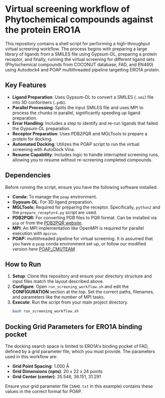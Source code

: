 # Virtual screening workflow of Phytochemical compounds against the protein ERO1A 

This repository contains a shell script for performing a high-throughput virtual screening workflow. The process begins with preparing a large library of ligands from a SMILES file using Gypsum-DL, preparing a protein receptor, and finally, running the virtual screening for different ligand sets (Phytochemical compounds from COCONUT database, FAD, and EN460) using Autodock4 and POAP multithreaded pipeline targetting ERO1A protein. 

## Key Features

*   **Ligand Preparation**: Uses Gypsum-DL to convert a SMILES (`.smi`) file into 3D conformers (`.pdb`).
*   **Parallel Processing**: Splits the input SMILES file and uses MPI to process the chunks in parallel, significantly speeding up ligand preparation.
*   **Error Handling**: Includes a step to identify and re-run ligands that failed the Gypsum-DL preparation.
*   **Receptor Preparation**: Uses PDB2PQR and MGLTools to prepare a protein for docking.
*   **Automated Docking**: Utilizes the POAP script to run the virtual screening with AutoDock Vina.
*   **Resume Capability**: Includes logic to handle interrupted screening runs, allowing you to resume without re-screening completed compounds.

## Dependencies

Before running the script, ensure you have the following software installed:

*   **Conda:** To manage the `poap` environment.
*   **Gypsum-DL**: For 3D ligand preparation.
*   **MGLTools:** Required for preparing the receptor. Specifically, `python2` and the `prepare_receptor4.py` script are used.
*   **PDB2PQR:** For converting PDB files to PQR format. Can be installed via `pip` or from the [PDB2PQR website](https://www.poissonboltzmann.org/pdb2pqr).
*   **MPI**: An MPI implementation like OpenMPI is required for parallel execution with `mpirun`.
*   **POAP:** multithreaded pipeline for virtual screening. It is assumed that you have a `poap` conda environment set up, or follow our modified version here [POAP_CMUTEAM](https://github.com/asangphukieo/POAP_CMUTEAM)

## How to Run

1.  **Setup**: Clone this repository and ensure your directory structure and input files match the layout described above.
2.  **Configure**: Open `run_screening_workflow.sh` and edit the **CONFIGURATION** section at the top. Set the correct paths, filenames, and parameters like the number of MPI tasks.
3.  **Execute**: Run the script from your main project directory.
    ```bash
    bash run_screening_workflow.sh
    ```

## Docking Grid Parameters for ERO1A binding pocket

The docking search space is limited to ERO1A's binding pocket of FAD, defined by a grid parameter file, which you must provide. The parameters used in this workflow are:

*   **Grid Point Spacing**: 1.000 Å
*   **Grid Dimensions (npts)**: 20 x 22 x 24 points
*   **Grid Center (center)**: 35.546, 36.151, 31.291

Ensure your grid parameter file (`3AHQ.txt` in this example) contains these values in the correct format for POAP.
